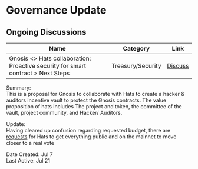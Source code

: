 # Governance Update

## Ongoing Discussions

| Name          | Category      | Link   |
| ------------- |:-------------:| :-----:|
| Gnosis <> Hats collaboration: Proactive security for smart contract > Next Steps | Treasury/Security | [Discuss](https://forum.gnosis.io/t/gnosis-hats-collaboration-proactive-security-for-smart-contract-next-steps/1409/5) |

Summary:\
This is a proposal for Gnosis to collaborate with Hats to create a hacker & auditors incentive vault to protect the Gnosis contracts.
The value proposition of hats includes The project and token, the committee of the vault, project community, and Hacker/ Auditors.

Update:\
Having cleared up confusion regarding requested budget, there are [requests](https://forum.gnosis.io/t/gnosis-hats-collaboration-proactive-security-for-smart-contract-next-steps/1409/10) for Hats to get everything public and on the mainnet to move closer to a real vote

Date Created: Jul 7\
Last Active: Jul 21
